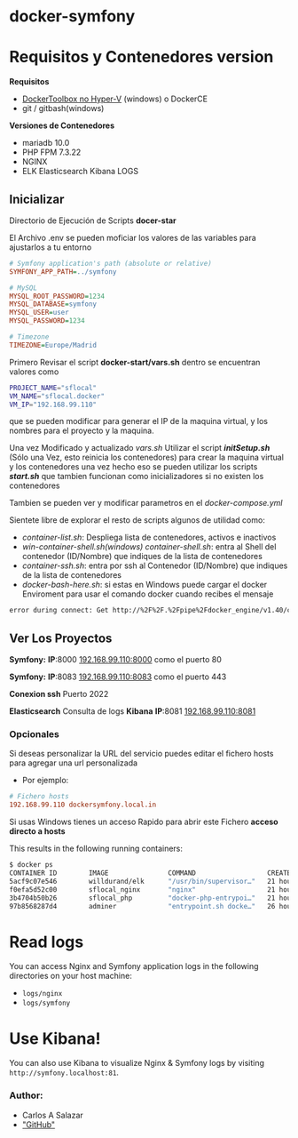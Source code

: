 docker-symfony
==============

# Requisitos y Contenedores version

 **Requisitos**
 - [DockerToolbox no Hyper-V](https://download.docker.com/win/stable/DockerToolbox.exe) (windows) o DockerCE
 - git / gitbash(windows)

**Versiones de Contenedores**
 - mariadb 10.0
 - PHP FPM 7.3.22
 - NGINX
 - ELK Elasticsearch Kibana LOGS

## Inicializar

Directorio de Ejecución de Scripts __docer-star__

El Archivo .env se pueden moficiar los valores de las variables para ajustarlos a tu entorno
```ini 
# Symfony application's path (absolute or relative)
SYMFONY_APP_PATH=../symfony

# MySQL
MYSQL_ROOT_PASSWORD=1234
MYSQL_DATABASE=symfony
MYSQL_USER=user
MYSQL_PASSWORD=1234

# Timezone
TIMEZONE=Europe/Madrid
```

Primero Revisar el script __docker-start/vars.sh__ dentro se encuentran valores como 

```bash
PROJECT_NAME="sflocal"
VM_NAME="sflocal.docker"
VM_IP="192.168.99.110"
``` 
que se pueden modificar para generar el IP de la maquina virtual, y los nombres para el proyecto y la maquina.

Una vez Modificado y actualizado *vars.sh* 
Utilizar el script *__initSetup.sh__* (Sólo una Vez, esto reinicia los contenedores) para crear la maquina virtual y los contenedores
una vez hecho eso se pueden utilizar los scripts *__start.sh__* que tambien funcionan como inicializadores si no existen los contenedores

Tambien se pueden ver y modificar parametros en el *docker-compose.yml*

Sientete libre de explorar el resto de scripts algunos de utilidad como:
 - *container-list.sh*: Despliega lista de contenedores, activos e inactivos
 - *win-container-shell.sh(windows)* *container-shell.sh*: entra al Shell del contenedor (ID/Nombre) que indiques de la lista de contenedores
 - *container-ssh.sh*: entra por ssh al Contenedor (ID/Nombre) que indiques de la lista de contenedores
 - *docker-bash-here.sh*: si estas en Windows puede cargar el docker Enviroment para usar el comando docker cuando recibes el mensaje
 ```bash 
 error during connect: Get http://%2F%2F.%2Fpipe%2Fdocker_engine/v1.40/containers/json: open //./pipe/docker_engine: El sistema no puede encontrar el archivo especificado. In the default daemon configuration on Windows, the docker client must be run elevated to connect. This error may also indicate that the docker daemon is not running.
 ``` 

## Ver Los Proyectos

**Symfony:** **IP**:8000 [192.168.99.110:8000](http://192.168.99.110:8000) como el puerto 80

**Symfony:** **IP**:8083 [192.168.99.110:8083](http://192.168.99.110:8083) como el puerto 443

**Conexion ssh** Puerto 2022

**Elasticsearch** Consulta de logs **Kibana** **IP**:8081 [192.168.99.110:8081](http://192.168.99.110:8081)


### Opcionales
 Si deseas personalizar la URL del servicio puedes editar el fichero hosts para agregar una url personalizada 

- Por ejemplo: 

```ini 
# Fichero hosts
192.168.99.110 dockersymfony.local.in 
```

Si usas Windows tienes un acceso Rapido para abrir este Fichero **acceso directo a hosts** 


This results in the following running containers:

```bash
$ docker ps
CONTAINER ID        IMAGE               COMMAND                  CREATED             STATUS              PORTS                                          NAMES
5acf9c07e546        willdurand/elk      "/usr/bin/supervisor…"   21 hours ago        Up 29 seconds       0.0.0.0:8081->80/tcp                           sflocal_elk_1
f0efa5d52c00        sflocal_nginx       "nginx"                  21 hours ago        Up 29 seconds       0.0.0.0:8000->80/tcp, 0.0.0.0:8083->443/tcp    sflocal_nginx_1
3b4704b50b26        sflocal_php         "docker-php-entrypoi…"   21 hours ago        Up 30 seconds       0.0.0.0:9000->9000/tcp, 0.0.0.0:2022->22/tcp   sflocal_php_1
97b8568287d4        adminer             "entrypoint.sh docke…"   26 hours ago        Up 30 seconds       0.0.0.0:8080->8080/tcp                         sflocal_adminer_1
```

# Read logs

You can access Nginx and Symfony application logs in the following directories on your host machine:

* `logs/nginx`
* `logs/symfony`

# Use Kibana!

You can also use Kibana to visualize Nginx & Symfony logs by visiting `http://symfony.localhost:81`.


### Author:
- Carlos A Salazar <csalazart>
- ["GitHub"](https://github.com/csalazart)
